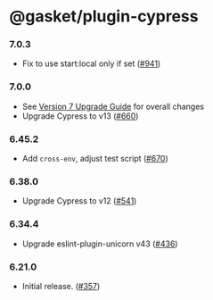 # @gasket/plugin-cypress

### 7.0.3

- Fix to use start:local only if set ([#941])

### 7.0.0

- See [Version 7 Upgrade Guide] for overall changes
- Upgrade Cypress to v13 ([#660])

### 6.45.2

- Add `cross-env`, adjust test script ([#670])

### 6.38.0

- Upgrade Cypress to v12 ([#541])

### 6.34.4

- Upgrade eslint-plugin-unicorn v43 ([#436])

### 6.21.0

- Initial release. ([#357])


[Version 7 Upgrade Guide]: /docs/upgrade-to-7.md
[#357]: https://github.com/godaddy/gasket/pull/357
[#436]: https://github.com/godaddy/gasket/pull/436
[#541]: https://github.com/godaddy/gasket/pull/541
[#660]: https://github.com/godaddy/gasket/pull/660
[#670]: https://github.com/godaddy/gasket/pull/670
[#941]: https://github.com/godaddy/gasket/pull/941
